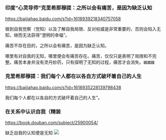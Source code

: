 ### 印度“心灵导师”克里希那穆提：之所以会有痛苦，是因为缺乏认知
https://baijiahao.baidu.com/s?id=1618939218340757058

做到自我觉察（觉知）以及了解自我局限、反对权威是非常重要的，否则会陷入无知，继而无法获得“澄明的幸福”。

痛苦不存在目的，之所以会有痛苦，是因为缺乏认知。

哪里有对自我的无知，哪里便会有痛苦存在。痛苦，仅仅只是表明了局限和不完整。痛苦本身并没有灵丹妙药，只有探明了无知的过程，痛苦才会消失。`龖龖龖`

### 克里希那穆提：我们每个人都在以各自方式破坏着自己的人生
https://baijiahao.baidu.com/s?id=1618935228139798438

我们每个人都在以各自的方式破坏着自己的人生”。

### 在关系中认识自我（精装
https://book.douban.com/subject/25900054/

缺乏自我的认知便是无知
<img src="https://img1.doubanio.com/view/subject/l/public/s27297077.jpg">
